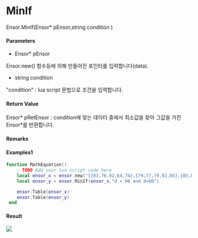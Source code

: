 # MinIf

Ensor.MinIf\(Ensor\* pEnsor,string condition \)

#### Parameters

* Ensor\* pEnsor

Ensor.new\(\) 함수등에 의해 만들어진 포인터를 입력합니다\(data\).

* string condition

"condition" : lua script 문법으로 조건을 입력합니다.

#### Return Value

Ensor\* pRetEnsor : condition에 맞는 데이터 중에서 최소값을 찾아 그값을 가진 Ensor\*를 반환합니다.

#### Remarks

#### Examples1

```lua
function MathEquation()
	--TODO Add your lua script code here
 	local ensor_x = ensor.new("{{93,76,92,64,74},{79,77,79,81,85},{85,83,88,82,85},{64,78,75,80,62},{81,74,71,63,57}}")
 	local ensor_y = ensor.MinIf(ensor_x,"d < 90 and d>60")

	ensor.Table(ensor_x)
	ensor.Table(ensor_y)
 end
```

#### Result

![](/StatisticsAPI/MinIfResultTable.png)

